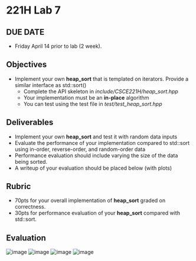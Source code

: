 # 221H Lab 7

## DUE DATE
* Friday April 14 prior to lab (2 week).

## Objectives
* Implement your own **heap_sort** that is templated on iterators.  Provide a similar interface as std::sort()
    * Complete the API skeleton in *include/CSCE221H/heap_sort.hpp*
    * Your implementation must be an **in-place** algorithm
    * You can test using the test file in *test/test_heap_sort.hpp*


## Deliverables
* Implement your own **heap_sort** and test it with random data inputs
* Evaluate the performance of your implementation compared to std::sort using in-order, reverse-order, and random-order data
* Performance evaluation should include varying the size of the data being sorted.
* A writeup of your evaluation should be placed below (with plots) 

## Rubric
* 70pts for your overall implementation of **heap_sort** graded on correctness.  
* 30pts for performance evaluation of your **heap_sort** compared with std::sort.

## Evaluation
![image](https://user-images.githubusercontent.com/65512390/231982944-67caa0c9-af19-4b70-b438-4f161d0f8435.png)
![image](https://user-images.githubusercontent.com/65512390/231992493-8009fe95-b9b5-4936-9bea-ffa39f89f981.png)
![image](https://user-images.githubusercontent.com/65512390/231978302-9f51f66f-e5e7-4fae-b885-9cfe14e50e8c.png)
![image](https://user-images.githubusercontent.com/65512390/231993746-88ea3859-b9a0-4aed-ae28-5ec1e8c7359e.png)
